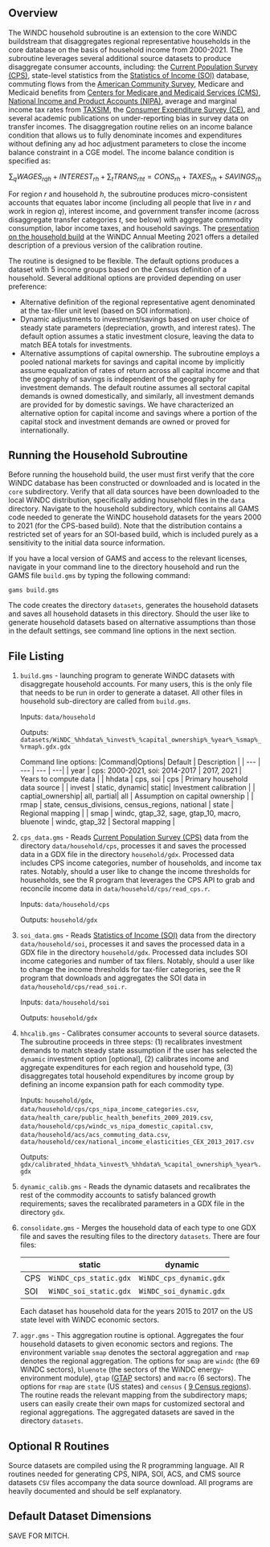 ## Overview

The WiNDC household subroutine is an extension to the core WiNDC buildstream that disaggregates regional representative households in the core database on the basis of household income from 2000-2021. The subroutine leverages several additional source datasets to produce disaggregate consumer accounts, including: the [Current Population Survey (CPS)](https://www.census.gov/programs-surveys/cps.html), state-level statistics from the [Statistics of Income (SOI)](https://www.irs.gov/statistics/soi-tax-stats-statistics-of-income) database, commuting flows from the [American Community Survey](https://www.census.gov/programs-surveys/acs), Medicare and Medicaid benefits from [Centers for Medicare and Medicaid Services (CMS)](https://www.cms.gov/), [National Income and Product Accounts (NIPA)](https://www.bea.gov/itable/national-gdp-and-personal-income), average and marginal income tax rates from [TAXSIM](https://taxsim.nber.org/taxsim27/), the [Consumer Expenditure Survey (CE)](https://www.bls.gov/cex/), and several academic publications on under-reporting bias in survey data on transfer incomes. The disaggregation routine relies on an income balance condition that allows us to fully denominate incomes and expenditures without defining any ad hoc adjustment parameters to close the income balance constraint in a CGE model. The income balance condition is specified as:

$$
\sum_q WAGES_{rqh} + INTEREST_{rh} + \sum_{t}TRANS_{rht} = CONS_{rh} + TAXES_{rh} + SAVINGS_{rh}
$$

For region $r$ and household $h$, the subroutine produces micro-consistent accounts that equates labor income (including all people that live in $r$ and work in region $q$), interest income, and government transfer income (across disaggregate transfer categories $t$, see below) with aggregate commodity consumption, labor income taxes, and household savings. The [presentation on the household build](https://windc.wisc.edu/2021-windc-meeting-hh.pdf) at the WiNDC Annual Meeting 2021 offers a detailed description of a previous version of the calibration routine.

The routine is designed to be flexible. The default options produces a dataset with 5 income groups based on the Census definition of a household. Several additional options are provided depending on user preference:
 - Alternative definition of the regional representative agent denominated at the tax-filer unit level (based on SOI information).
 - Dynamic adjustments to investment/savings based on user choice of steady state parameters (depreciation, growth, and interest rates). The default option assumes a static investment closure, leaving the data to match BEA totals for investments.
 - Alternative assumptions of capital ownership. The subroutine employs a pooled national markets for savings and capital income by implicitly assume equalization of rates of return across all capital income and that the geography of savings is independent of the geography for investment demands. The default routine assumes all sectoral capital demands is owned domestically, and similarly, all investment demands are provided for by domestic savings. We have characterized an alternative option for capital income and savings where a portion of the capital stock and investment demands are owned or proved for internationally.

## Running the Household Subroutine

Before running the household build, the user must first verify that the core WiNDC database has been constructed or downloaded and is located in the `core` subdirectory. Verify that all data sources have been downloaded to the local WiNDC distribution, specifically adding household files in the `data` directory. Navigate to the household subdirectory, which contains all GAMS code needed to generate the WiNDC household datasets for the years 2000 to 2021 (for the CPS-based build). Note that the distribution contains a restricted set of years for an SOI-based build, which is included purely as a sensitivity to the initial data source information.

If you have a local version of GAMS and access to the relevant licenses, navigate in your command line to the directory household and run the GAMS file `build.gms` by typing the following command:

    gams build.gms

The code creates the directory `datasets`, generates the household datasets and saves all household datasets in this directory. Should the user like to generate household datasets based on alternative assumptions than those in the default settings, see command line options in the next section.

## File Listing

1. `build.gms` - launching program to generate WiNDC datasets with disaggregate household accounts. For many users, this is the only file that needs to be run in order to generate a dataset. All other files in household sub-directory are called from `build.gms`.

    Inputs: `data/household`

    Outputs: `datasets/WiNDC_%hhdata%_%invest%_%capital_ownership%_%year%_%smap%_%rmap%.gdx.gdx`

    Command line options:
    |Command|Options| Default | Description |
    | ---   | ---   | --- | ---|
    | year | cps: 2000-2021, soi: 2014-2017 | 2017, 2021 | Years to compute data |
    | hhdata | cps, soi | cps | Primary household data source |
    | invest | static, dynamic| static| Investment calibration |
    | captial_ownership| all, partial| all | Assumption on capital ownership |
    | rmap | state, census_divisions, census_regions, national | state | Regional mapping |
    | smap | windc, gtap_32, sage, gtap_10, macro, bluenote | windc, gtap_32 | Sectoral mapping | 


2. `cps_data.gms` - Reads [Current Population Survey (CPS)](https://www.census.gov/programs-surveys/cps.html) data from the directory `data/household/cps`, processes it and saves the processed data in a GDX file in the directory `household/gdx`. Processed data includes CPS income categories, number of households, and income tax rates. Notably, should a user like to change the income thresholds for households, see the R program that leverages the CPS API to grab and reconcile income data in `data/household/cps/read_cps.r`.

    Inputs: `data/household/cps`

    Outputs: `household/gdx`


3. `soi_data.gms` - Reads [Statistics of Income (SOI)](https://www.irs.gov/statistics/soi-tax-stats-statistics-of-income) data from the directory `data/household/soi`, processes it and saves the processed data in a GDX file in the directory `household/gdx`. Processed data includes SOI income categories and number of tax filers. Notably, should a user like to change the income thresholds for tax-filer categories, see the R program that downloads and aggregates the SOI data in `data/household/cps/read_soi.r`.

    Inputs: `data/household/soi`

    Outputs: `household/gdx`

4. `hhcalib.gms` - Calibrates consumer accounts to several source datasets. The subroutine proceeds in three steps: (1) recalibrates investment demands to match steady state assumption if the user has selected the `dynamic` investment option [optional], (2) calibrates income and aggregate expenditures for each region and household type, (3) disaggregates total household expenditures by income group by defining an income expansion path for each commodity type.

    Inputs: `household/gdx`,
            `data/household/cps/cps_nipa_income_categories.csv`,
	    `data/health_care/public_health_benefits_2009_2019.csv`,
	    `data/household/cps/windc_vs_nipa_domestic_capital.csv`,
	    `data/household/acs/acs_commuting_data.csv`,
	    `data/household/cex/national_income_elasticities_CEX_2013_2017.csv`

    Outputs: `gdx/calibrated_hhdata_%invest%_%hhdata%_%capital_ownership%_%year%.gdx`

5. `dynamic_calib.gms` - Reads the dynamic datasets and recalibrates the rest of the commodity accounts to satisfy balanced growth requirements; saves the recalibrated parameters in a GDX file in the directory `gdx`.

6. `consolidate.gms` - Merges the household data of each type to one GDX file and saves the resulting files to the directory `datasets`. There are four files:

    <center>

    | |static|dynamic|
    |---|---|---|
    |CPS|`WiNDC_cps_static.gdx`|`WiNDC_cps_dynamic.gdx`|
    |SOI|`WiNDC_soi_static.gdx`|`WiNDC_soi_dynamic.gdx`|

    </center>
    Each dataset has household data for the years 2015 to 2017 on the US state level with WiNDC economic sectors.

7. `aggr.gms` - This aggregation routine is optional. Aggregates the four household datasets to given economic sectors and regions. The environment variable `smap` denotes the sectoral aggregation and `rmap` denotes the regional aggregation. The options for `smap` are `windc` (the 69 WiNDC sectors), `bluenote` (the sectors of the WiNDC energy-environment module), `gtap` ([GTAP](https://www.gtap.agecon.purdue.edu/) sectors) and `macro` (6 sectors). The options for `rmap` are `state` (US states) and `census` ( [9 Census regions](https://www2.census.gov/geo/docs/maps-data/maps/reg_div.txt)). The routine reads the relevant mapping from the subdirectory maps; users can easily create their own maps for customized sectoral and regional aggregations. The aggregated datasets are saved in the directory `datasets`.


## Optional R Routines

Source datasets are compiled using the R programming language. All R routines needed for generating CPS, NIPA, SOI, ACS, and CMS source datasets `CSV` files accompany the data source download. All programs are heavily documented and should be self explanatory.

## Default Dataset Dimensions

SAVE FOR MITCH.